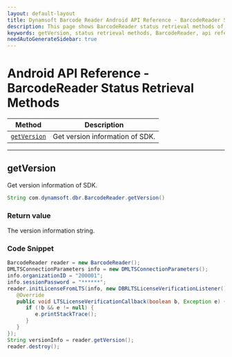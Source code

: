 ```yaml
---
layout: default-layout
title: Dynamsoft Barcode Reader Android API Reference - BarcodeReader Status Retrieval Methods
description: This page shows BarcodeReader status retrieval methods of Dynamsoft Barcode Reader for Android SDK.
keywords: getVersion, status retrieval methods, BarcodeReader, api reference, android
needAutoGenerateSidebar: true
---
```


# Android API Reference - BarcodeReader Status Retrieval Methods

  | Method               | Description |
  |----------------------|-------------|
  | [`getVersion`](#getversion) | Get version information of SDK.|

  ---

## getVersion

Get version information of SDK.

```java
String com.dynamsoft.dbr.BarcodeReader.getVersion()	
```

### Return value

The version information string.

### Code Snippet

```java
BarcodeReader reader = new BarcodeReader();
DMLTSConnectionParameters info = new DMLTSConnectionParameters();
info.organizationID = "200001";
info.sessionPassword = "******";
reader.initLicenseFromLTS(info, new DBRLTSLicenseVerificationListener() {
   @Override
   public void LTSLicenseVerificationCallback(boolean b, Exception e) {
      if (!b && e != null) {
         e.printStackTrace();
      }
   }
});
String versionInfo = reader.getVersion();
reader.destroy();
```
